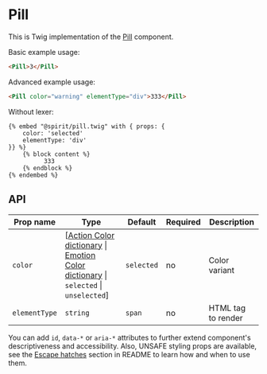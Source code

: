 # Pill

This is Twig implementation of the [Pill] component.

Basic example usage:

```html
<Pill>3</Pill>
```

Advanced example usage:

```html
<Pill color="warning" elementType="div">333</Pill>
```

Without lexer:

```twig
{% embed "@spirit/pill.twig" with { props: {
    color: 'selected'
    elementType: 'div'
}} %}
    {% block content %}
          333
    {% endblock %}
{% endembed %}
```

## API

| Prop name     | Type                                                                                                                        | Default    | Required | Description        |
| ------------- | --------------------------------------------------------------------------------------------------------------------------- | ---------- | -------- | ------------------ |
| `color`       | [[Action Color dictionary][dictionary-color] \| [Emotion Color dictionary][dictionary-color] \| `selected` \| `unselected`] | `selected` | no       | Color variant      |
| `elementType` | `string`                                                                                                                    | `span`     | no       | HTML tag to render |

You can add `id`, `data-*` or `aria-*` attributes to further extend component's
descriptiveness and accessibility. Also, UNSAFE styling props are available,
see the [Escape hatches][escape-hatches] section in README to learn how and when to use them.

[pill]: https://github.com/lmc-eu/spirit-design-system/tree/main/packages/web/src/scss/components/Pill
[dictionary-color]: https://github.com/lmc-eu/spirit-design-system/tree/main/docs/DICTIONARIES.md#color
[escape-hatches]: https://github.com/lmc-eu/spirit-design-system/tree/main/packages/web-twig/README.md#escape-hatches
